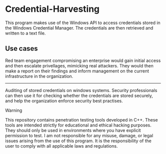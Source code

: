 # Credential-Harvesting

This program makes use of the Windows API to access credentials stored in the Windows Credential Manager. The credentials are then retrieved and written to a text file.

## Use cases

Red team engagement compromising an enterprise would gain initial access and then escalate privellages, mimicking real attackers. They would then make a report on their findings and inform management on the current infrastructure in the organization.

---
Auditing of stored credentials on windows systems. Security professionals can then use it for checking whether the credentials are stored securely, and help the organization enforce security best practises.

>[!Warning]
> This repository contains penetration testing tools developed in C++. These tools are intended strictly for educational and ethical hacking purposes. They should only be used in environments where you have explicit permission to test. I am not responsible for any misuse, damage, or legal issues arising from the use of this program. It is the responsibility of the user to comply with all applicable laws and regulations.

